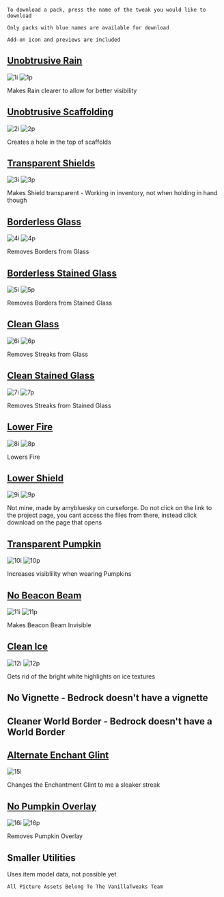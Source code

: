 `To download a pack, press the name of the tweak you would like to download` 

`Only packs with blue names are available for download` 

`Add-on icon and previews are included`

## [Unobtrusive Rain](https://www.dropbox.com/s/ywffv79yoi6sjhy/unob_rain.mcpack?dl=1)

![1i](https://vanillatweaks.net/assets/resources/icons/resourcepacks/1.15/UnobtrusiveRain.png?v1) ![1p](https://vanillatweaks.net/assets/resources/previews/resourcepacks/1.15/UnobtrusiveRain.png?v1)

Makes Rain clearer to allow for better visibility

## [Unobtrusive Scaffolding](https://www.dropbox.com/s/hi2f8o21zjswqjk/unob_scaff.mcpack?dl=1)

![2i](https://vanillatweaks.net/assets/resources/icons/resourcepacks/1.15/UnobtrusiveScaffolding.png?v1) ![2p](https://vanillatweaks.net/assets/resources/previews/resourcepacks/1.15/UnobtrusiveScaffolding.png?v1)

Creates a hole in the top of scaffolds

## [Transparent Shields](https://www.dropbox.com/s/mpivxo73rcogjmi/trans_shield.mcpack?dl=1)

![3i](https://vanillatweaks.net/assets/resources/icons/resourcepacks/1.14/TransparentShields.png?v1) ![3p](https://vanillatweaks.net/assets/resources/previews/resourcepacks/1.14/TransparentShields.png?v1)

Makes Shield transparent - Working in inventory, not when holding in hand though

## [Borderless Glass](https://www.dropbox.com/s/95sa18ijeuq8wtx/borderless_glass.mcpack?dl=1)

![4i](https://vanillatweaks.net/assets/resources/icons/resourcepacks/1.15/BorderlessGlass.png?v1) ![4p](https://vanillatweaks.net/assets/resources/previews/resourcepacks/1.15/BorderlessGlass.png?v1)

Removes Borders from Glass

## [Borderless Stained Glass](https://www.dropbox.com/s/2cnmaxhpoh65n0z/borderless_stglass.mcpack?dl=1)

![5i](https://vanillatweaks.net/assets/resources/icons/resourcepacks/1.15/BorderlessStainedGlass.png?v1) ![5p](https://vanillatweaks.net/assets/resources/previews/resourcepacks/1.15/BorderlessStainedGlass.png?v1)

Removes Borders from Stained Glass

## [Clean Glass](https://www.dropbox.com/s/t3th6jlh865bykb/clean_glass.mcpack?dl=1)

![6i](https://vanillatweaks.net/assets/resources/icons/resourcepacks/1.15/CleanGlass.png?v1) ![6p](https://vanillatweaks.net/assets/resources/previews/resourcepacks/1.15/CleanGlass.png?v1)

Removes Streaks from Glass

## [Clean Stained Glass](https://www.dropbox.com/s/9c2ef5lkwka1ajk/clean_stglass.mcpack?dl=1)

![7i](https://vanillatweaks.net/assets/resources/icons/resourcepacks/1.15/CleanStainedGlass.png?v1) ![7p](https://vanillatweaks.net/assets/resources/previews/resourcepacks/1.15/CleanStainedGlass.png?v1)

Removes Streaks from Stained Glass

## [Lower Fire](https://www.dropbox.com/s/lyq0z4ejfg1sx3y/lowerfire.mcpack?dl=1)

![8i](https://vanillatweaks.net/assets/resources/icons/resourcepacks/1.15/LowerFire.png?v1) ![8p](https://vanillatweaks.net/assets/resources/previews/resourcepacks/1.15/LowerFire.png?v1)

Lowers Fire

## [Lower Shield](https://www.curseforge.com/minecraft/mc-addons/search?search-shield)

![9i](https://vanillatweaks.net/assets/resources/icons/resourcepacks/1.15/LowerShield.png?v1) ![9p](https://vanillatweaks.net/assets/resources/previews/resourcepacks/1.15/LowerShield.png?v1)

Not mine, made by amybluesky on curseforge. Do not click on the link to the project page, you cant access the files from there, instead click download on the page that opens

## [Transparent Pumpkin](https://www.dropbox.com/s/q8bzbvf72t5zid9/trans_pump.mcpack?dl=1)

![10i](https://vanillatweaks.net/assets/resources/icons/resourcepacks/1.15/TransparentPumpkin.png?v1) ![10p](https://vanillatweaks.net/assets/resources/previews/resourcepacks/1.15/TransparentPumpkin.png?v1)

Increases visiblility when wearing Pumpkins

## [No Beacon Beam](https://www.dropbox.com/s/yrcw8nbwlb8j2qi/nobeacbeam.mcpack?dl=1)

![11i](https://vanillatweaks.net/assets/resources/icons/resourcepacks/1.13/NoBeaconBeam.png?v1) ![11p](https://vanillatweaks.net/assets/resources/previews/resourcepacks/1.14/NoBeaconBeam.png?v1)

Makes Beacon Beam Invisible

## [Clean Ice](https://www.dropbox.com/s/jhr9isltryyjkzc/clean_ice.mcpack?dl=1)

![12i](https://vanillatweaks.net/assets/resources/icons/resourcepacks/1.15/CleanIce.png?v1) ![12p](https://vanillatweaks.net/assets/resources/previews/resourcepacks/1.15/CleanIce.png?v1)

Gets rid of the bright white highlights on ice textures

## No Vignette - Bedrock doesn't have a vignette

## Cleaner World Border - Bedrock doesn't have a World Border

## [Alternate Enchant Glint](https://www.dropbox.com/s/ohyyzqajqhbaqtl/alt_ench_glint.mcpack?dl=1)

![15i](https://vanillatweaks.net/assets/resources/icons/resourcepacks/1.15/AlternateEnchantGlint.png?v1)

Changes the Enchantment Glint to me a sleaker streak

## [No Pumpkin Overlay](https://www.dropbox.com/s/uprqbj7rc561sx0/no_pump_over.mcpack?dl=1)

![16i](https://vanillatweaks.net/assets/resources/icons/resourcepacks/1.15/NoPumpkinOverlay.png?v1) ![16p](https://vanillatweaks.net/assets/resources/previews/resourcepacks/1.15/NoPumpkinOverlay.png?v1)

Removes Pumpkin Overlay

## Smaller Utilities

Uses item model data, not possible yet

`All Picture Assets Belong To The VanillaTweaks Team`
